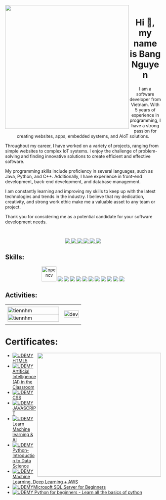 <img align="left" width="400" src="https://github.githubassets.com/images/modules/profile/profile-first-repo.svg">
<h1 align="center">Hi 👋, my name is Bang Nguyen</h1>
<p align="center">I am a software developer from Vietnam. With 5 years of experience in programming, I have a strong passion for creating websites, apps, embedded systems, and AIoT solutions.

Throughout my career, I have worked on a variety of projects, ranging from simple websites to complex IoT systems. I enjoy the challenge of problem-solving and finding innovative solutions to create efficient and effective software.

My programming skills include proficiency in several languages, such as Java, Python, and C++. Additionally, I have experience in front-end development, back-end development, and database management.

I am constantly learning and improving my skills to keep up with the latest technologies and trends in the industry. I believe that my dedication, creativity, and strong work ethic make me a valuable asset to any team or project.

Thank you for considering me as a potential candidate for your software development needs.</h3>

</p>



<br />



<p align="center">
  <a href="https://www.linkedin.com/in/bang-nguyen-87a505180/" target="_blank">
    <img src="https://img.icons8.com/fluent/48/000000/linkedin.png"/>
  </a>
  <a href="https://www.facebook.com/bangnguyen2612/" alt="Facebook">
    <img src="https://img.icons8.com/fluent/48/000000/facebook-new.png" target="_blank" />
  </a> 
  <a href="https://github.com/BangNguyenDong" alt="Github">
    <img src="https://img.icons8.com/fluent/48/000000/github.png"/>
  </a> 
  <a href="https://www.youtube.com/channel/UCfYIFhHcsJCaKmrWXnl5OQQ" alt="Youtube channel" target="_blank" >
    <img src="https://img.icons8.com/fluent/48/000000/youtube-play.png"/>
  </a>
  <a href="https://www.kaggle.com/mrbang2612" alt="Kaggle" target="_blank" >
    <img src="https://img.icons8.com/windows/48/000000/kaggle.png"/>
  </a>
  <a href="mailto:bang.nguyen2612@gmail.com" alt="Email">
    <img src="https://img.icons8.com/fluent/48/000000/mailing.png"/>
  </a>
</p>

## Skills:
<p align="center">
  <img src="https://www.vectorlogo.zone/logos/opencv/opencv-icon.svg" alt="opencv" width="48" height="48"/> 
  <img src="https://img.icons8.com/color/48/000000/microsoft-sql-server.png"/>
  <img src="https://img.icons8.com/color/48/000000/mysql-logo.png"/>
  <img src="https://img.icons8.com/color/48/000000/mongodb.png"/>
  <img src="https://img.icons8.com/fluent/48/000000/matlab.png"/>
  <img src="https://img.icons8.com/color/48/000000/git.png"/>
  <img src="https://img.icons8.com/color/48/000000/github-2.png"/>
  <img src="https://img.icons8.com/color/48/000000/visual-studio-code-2019.png"/>
  <img src="https://img.icons8.com/color/48/null/visual-studio--v2.png"/>
  <img src="https://img.icons8.com/dusk/48/000000/anaconda.png"/>
  <img src="https://img.icons8.com/fluent/48/000000/spyder-ide.png"/>
  <img src="https://img.icons8.com/color/48/000000/trello.png"/>
</p>

## Activities:

<table style="width:100%;">
  <tr>
    <td>
      <img src="https://github-readme-stats.vercel.app/api/top-langs/?username=tiennhm&bg_color=FFFFFF00&text_color=179fa3&layout=compact&hide=CSS&langs_count=10&custom_title=Top%20ngôn%20ngữ%20được%20dùng" alt="tiennhm" width="100%"/>
      <img src="https://github-readme-stats.vercel.app/api?username=tiennhm&bg_color=FFFFFF00&text_color=179fa3&show_icons=true&count_private=true&include_all_commits=true&custom_title=Hoạt%20động%20trên%20Github" alt="tiennhm" width="100%"/>
    </td>
    <td>
      <p align="center"> 
        <img src="https://cdn.dribbble.com/users/1059583/screenshots/4171367/coding-freak.gif" alt="dev" width="100%"/>
      </p>
    </td>
  </tr>
</table>

# Certificates:

<img align="right" width="400" src="https://github.githubassets.com/images/modules/profile/profile-joined-github.svg">

- [![UDEMY](https://img.shields.io/badge/Udemy-EC5252?style=for-the-badge&logo=Udemy&logoColor=white)HTML5](https://udemy-certificate.s3.amazonaws.com/pdf/UC-5b80214d-74c0-493c-995c-e8252b11d98f.pdf)
-  [![UDEMY](https://img.shields.io/badge/Udemy-EC5252?style=for-the-badge&logo=Udemy&logoColor=white) Artificial Intelligence (AI) in the Classroom
](https://udemy-certificate.s3.amazonaws.com/pdf/UC-6db6eba3-c692-40bc-9117-5e2d9e9ac28d.pdf)
-  [![UDEMY](https://img.shields.io/badge/Udemy-EC5252?style=for-the-badge&logo=Udemy&logoColor=white)CSS ](https://udemy-certificate.s3.amazonaws.com/pdf/UC-48e10862-d987-41a9-b071-1421c0941035.pdf)
-  [![UDEMY](https://img.shields.io/badge/Udemy-EC5252?style=for-the-badge&logo=Udemy&logoColor=white)JAVASCRIPT](https://udemy-certificate.s3.amazonaws.com/pdf/UC-adbc15c8-942e-4bef-8ec3-b014464d5229.pdf)
-  [![UDEMY](https://img.shields.io/badge/Udemy-EC5252?style=for-the-badge&logo=Udemy&logoColor=white)
Learn Machine learning & AI](https://udemy-certificate.s3.amazonaws.com/pdf/UC-913f0325-ce59-4b22-8807-33540672347c.pdf)
-  [![UDEMY](https://img.shields.io/badge/Udemy-EC5252?style=for-the-badge&logo=Udemy&logoColor=white)
Python-Introduction to Data Science
](https://udemy-certificate.s3.amazonaws.com/pdf/UC-445e5697-4e2e-4f2b-8235-3bbc854c424a.pdf)
-  [![UDEMY](https://img.shields.io/badge/Udemy-EC5252?style=for-the-badge&logo=Udemy&logoColor=white)Machine Learning, Deep Learning + AWS
](https://udemy-certificate.s3.amazonaws.com/pdf/UC-fbafe0be-e1d4-4854-b5c5-fe6fe18f4bcf.pdf)
-  [![UDEMY](https://img.shields.io/badge/Udemy-EC5252?style=for-the-badge&logo=Udemy&logoColor=white)Microsoft SQL Server for Beginners
](https://udemy-certificate.s3.amazonaws.com/pdf/UC-c3d73bc3-e921-4fd7-9952-14efdc1d118d.pdf)
-  [![UDEMY](https://img.shields.io/badge/Udemy-EC5252?style=for-the-badge&logo=Udemy&logoColor=white)
Python for beginners - Learn all the basics of python](https://udemy-certificate.s3.amazonaws.com/pdf/UC-d77b34dd-55cd-4777-8256-095541062117.pdf)

